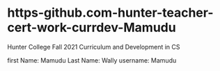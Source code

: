 # https-github.com-hunter-teacher-cert-work-currdev-Mamudu

Hunter College
Fall 2021
Curriculum and Development in CS

first Name: Mamudu
Last Name: Wally
username: Mamudu
